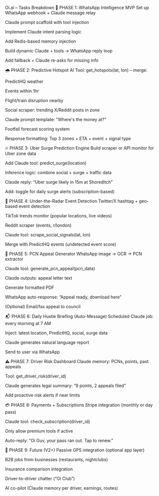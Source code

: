 Oi.ai – Tasks Breakdown
🚀 PHASE 1: WhatsApp Intelligence MVP
 Set up WhatsApp webhook + Claude message relay

 Claude prompt scaffold with tool injection

 Implement Claude intent parsing logic

 Add Redis-based memory injection

 Build dynamic Claude + tools → WhatsApp reply loop

 Add fallback + Claude re-asks for missing info

🌧 PHASE 2: Predictive Hotspot AI
 Tool: get_hotspots(lat, lon) – merge:

PredictHQ weather

Events within 1hr

Flight/train disruption nearby

 Social scraper: trending X/Reddit posts in zone

 Claude prompt template: "Where's the money at?"

 Footfall forecast scoring system

 Response formatting: Top 3 zones + ETA + event + signal type

🔥 PHASE 3: Uber Surge Prediction Engine
 Build scraper or API monitor for Uber zone data

 Add Claude tool: predict_surge(location)

 Inference logic: combine social + surge + traffic data

 Claude reply: “Uber surge likely in 15m at Shoreditch”

 Add: toggle for daily surge alerts (subscription-based)

🧠 PHASE 4: Under-the-Radar Event Detection
 Twitter/X hashtag + geo-based event detection

 TikTok trends monitor (popular locations, live videos)

 Reddit scraper (events, r/london)

 Claude tool: scrape_social_signals(lat, lon)

 Merge with PredictHQ events (undetected event score)

📄 PHASE 5: PCN Appeal Generator
 WhatsApp image → OCR → PCN extractor

 Claude tool: generate_pcn_appeal(pcn_data)

 Claude outputs: appeal letter text

 Generate formatted PDF

 WhatsApp auto-response: “Appeal ready, download here”

 (Optional) Email/fax appeal to council

📬 PHASE 6: Daily Hustle Briefing (Auto-Message)
 Scheduled Claude job: every morning at 7 AM

 Inject: latest location, PredictHQ, social, surge data

 Claude generates natural language report

 Send to user via WhatsApp

⚠ PHASE 7: Driver Risk Dashboard
 Claude memory: PCNs, points, past appeals

 Tool: get_driver_risk(driver_id)

 Claude generates legal summary: “9 points, 2 appeals filed”

 Add proactive risk alerts if near limits

💳 PHASE 8: Payments + Subscriptions
 Stripe integration (monthly or day pass)

 Claude tool: check_subscription(driver_id)

 Only allow premium tools if active

 Auto-reply: “Oi Guv, your pass ran out. Tap to renew.”

🧭 PHASE 9: Future (V2+)
 Passive GPS integration (optional app layer)

 B2B jobs from businesses (restaurants, nightclubs)

 Insurance comparison integration

 Driver-to-driver chatter (“Oi Club”)

 AI co-pilot (Claude memory per driver, earnings, routes)
